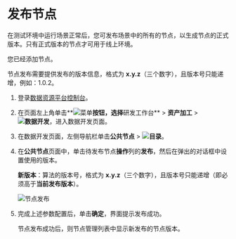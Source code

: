 # 发布节点

在测试环境中运行场景正常后，您可发布场景中的所有的节点，以生成节点的正式版本。只有正式版本的节点才可用于线上环境。

您已经添加节点。

节点发布需要提供发布的版本信息，格式为 **x.y.z**（三个数字），且版本号只能递增，例如：1.0.2。

1.  登录[数据资源平台控制台](https://dataq.console.aliyun.com)。

2.  在页面左上角单击**![菜单](https://static-aliyun-doc.oss-accelerate.aliyuncs.com/assets/img/zh-CN/6504337061/p188771.png)**按钮，选择**研发工作台** \> **资产加工** \> **![数据开发](https://static-aliyun-doc.oss-accelerate.aliyuncs.com/assets/img/zh-CN/2524223261/p282097.png)**，进入数据开发页面。

3.  在数据开发页面，左侧导航栏单击**公共节点** \> **![目录](https://static-aliyun-doc.oss-accelerate.aliyuncs.com/assets/img/zh-CN/6288133261/p282450.png)**。

4.  在**公共节点**页面中，单击待发布节点**操作**列的**发布**，然后在弹出的对话框中设置使用的版本。

    **新版本**：算法的版本号，格式为 **x.y.z**（三个数字），且版本号只能递增（即必须高于**当前发布版本**）。

    ![节点发布](https://static-aliyun-doc.oss-accelerate.aliyuncs.com/assets/img/zh-CN/0192530161/p195744.png)

5.  完成上述参数配置后，单击**确定**，界面提示发布成功。

    节点发布成功后，则节点管理列表中显示新发布的节点版本。


